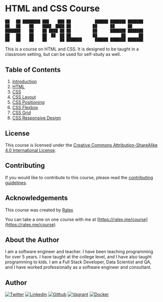 # HTML and CSS Course

```html
██   ██ ████████ ███    ███ ██           ██████ ███████ ███████ 
██   ██    ██    ████  ████ ██          ██      ██      ██      
███████    ██    ██ ████ ██ ██          ██      ███████ ███████ 
██   ██    ██    ██  ██  ██ ██          ██           ██      ██ 
██   ██    ██    ██      ██ ███████      ██████ ███████ ███████ 
```

This is a course on HTML and CSS. It is designed to be taught in a classroom setting, but can be used for self-study as well.

## Table of Contents

1. [Introduction](course/01-Introduction.md)
2. [HTML](course/02-HTML.md)
3. [CSS](course/03-CSS.md)
4. [CSS Layout](course/04-CSS-Layout.md)
5. [CSS Positioning](course/05-CSS-Positioning.md)
6. [CSS Flexbox](course/06-CSS-Flexbox.md)
7. [CSS Grid](course/07-CSS-Grid.md)
8. [CSS Responsive Design](course/08-CSS-Responsive-Design.md)

## License

This course is licensed under the [Creative Commons Attribution-ShareAlike 4.0 International License](https://creativecommons.org/licenses/by-sa/4.0/).

## Contributing

If you would like to contribute to this course, please read the [contributing guidelines](CONTRIBUTING.md).

## Acknowledgements

This course was created by [Ralex](https://ralex.me)

You can take a one on one course with me at [https://ralex.me/course](https://ralex.me/course)

## About the Author

I am a software engineer and teacher. I have been teaching programming for over 5 years. I have taught at the college level, and I have also taught programming to kids. I am a Full Stack Developer, Data Scientist and QA, and I have worked professionally as a software engineer and consultant.

## Author

[![Twitter](https://img.shields.io/twitter/follow/ralex_uy?style=social)](https://twitter.com/ralex_uy) <!-- twitter -->
[![Linkedin](https://img.shields.io/badge/LinkedIn-+28K-blue?style=social&logo=linkedin)](https://www.linkedin.com/in/ronald-rivero/) <!-- linkedin -->
[![Github](https://img.shields.io/github/followers/ralexrivero?style=social)](https://github.com/ralexrivero/) <!-- github -->
[![Vagrant](https://img.shields.io/static/v1?label=&message=Vagrant%20Profile&color=1868F2&logo=vagrant&labelColor=2F333A)](https://app.vagrantup.com/ralexrivero) <!-- vagrant -->
[![Docker](https://img.shields.io/static/v1?label=&message=Docker%20Profile&color=2496ED&logo=Docker&labelColor=2F333A)](https://hub.docker.com/u/ralexrivero) <!-- docker -->
